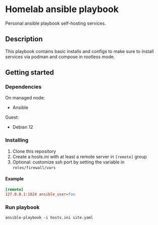 # Homelab ansible playbook

Personal ansible playbook self-hosting services.

## Description

This playbook contains basic installs and configs to make sure to install services via podman and compose in rootless mode.

## Getting started

### Dependencies

On managed node:
- Ansible

Guest:
- Debian 12

### Installing

1. Clone this repository
1. Create a hosts.ini with at least a remote server in `[remote]` group
1. Optional: customize ssh port by setting the variable in `roles/firewall/vars`

#### Example

```ini
[remote]
127.0.0.1:1024 ansible_user=foo
```

### Run playbook

```
ansible-playbook -i hosts.ini site.yaml
```